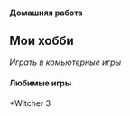 #### Домашняя работа ####
## Мои хобби ##
*Играть в комьютерные игры*
#### Любимые игры ####
*Witcher 3
